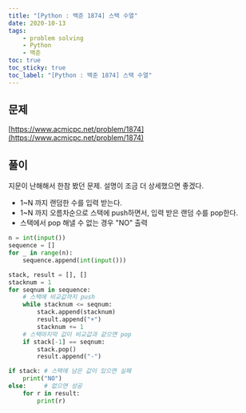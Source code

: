 ```yaml
---
title: "[Python : 백준 1874] 스택 수열"
date: 2020-10-13
tags:
    - problem solving
    - Python
    - 백준
toc: true
toc_sticky: true
toc_label: "[Python : 백준 1874] 스택 수열"
---
```

## 문제
[https://www.acmicpc.net/problem/1874](https://www.acmicpc.net/problem/1874)

## 풀이
지문이 난해해서 한참 봤던 문제. 설명이 조금 더 상세했으면 좋겠다.  

- 1~N 까지 랜덤한 수를 입력 받는다.
- 1~N 까지 오름차순으로 스택에 push하면서, 입력 받은 랜덤 수를 pop한다.
- 스택에서 pop 해낼 수 없는 경우 "NO" 출력

```python
n = int(input())
sequence = []
for _ in range(n):
    sequence.append(int(input()))

stack, result = [], []
stacknum = 1
for seqnum in sequence:
    # 스택에 비교값까지 push
    while stacknum <= seqnum:
        stack.append(stacknum)
        result.append("+")
        stacknum += 1
    # 스택마지막 값이 비교값과 같으면 pop
    if stack[-1] == seqnum:
        stack.pop()
        result.append("-")

if stack: # 스택에 남은 값이 있으면 실패
    print("NO")
else:     # 없으면 성공
    for r in result:
        print(r)
```